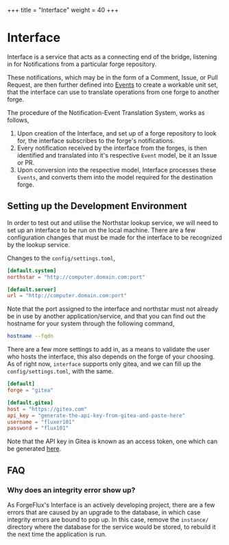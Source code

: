 +++
title = "Interface"
weight = 40
+++

# Interface

Interface is a service that acts as a connecting end of the bridge, listening
in for Notifications from a particular forge repository.

These notifications, which may be in the form of a Comment, Issue, or Pull Request,
are then further defined into [Events](@/getting-started/events.md) to create
a workable unit set, that the interface can use to translate operations from
one forge to another forge.

The procedure of the Notification-Event Translation System, works as follows,

1. Upon creation of the Interface, and set up of a forge repository to look for, the interface subscribes to the forge's notifications.
2. Every notification received by the interface from the forges, is then identified and translated into it's respective `Event` model, be it an Issue or PR.
3. Upon conversion into the respective model, Interface processes these `Events`, and converts them into the model required for the destination forge.

## Setting up the Development Environment

In order to test out and utilise the Northstar lookup service, we will need to set
up an interface to be run on the local machine. There are a few configuration 
changes that must be made for the interface to be recognized by the lookup service.

Changes to the `config/settings.toml`,
```toml
[default.system]
northstar = "http://computer.domain.com:port"

[default.server]
url = "http://computer.domain.com:port"
```

Note that the port assigned to the interface and northstar must not already be in
use by another application/service, and that you can find out the hostname for 
your system through the following command,
```sh
hostname --fqdn
```

There are a few more settings to add in, as a means to validate the user who hosts
the interface, this also depends on the forge of your choosing. As of right now,
`interface` supports only gitea, and we can fill up the `config/settings.toml`,
with the same.

```toml
[default]
forge = "gitea"

[default.gitea]
host = "https://gitea.com"
api_key = "generate-the-api-key-from-gitea-and-paste-here"
username = "fluxer101"
password = "flux101"
```

Note that the API key in Gitea is known as an access token, one which can be 
generated [here](https://gitea.com/user/settings/applications).

## FAQ
### Why does an integrity error show up?
As ForgeFlux's Interface is an actively developing project, there are a few 
errors that are caused by an upgrade to the database, in which case integrity errors
are bound to pop up. In this case, remove the `instance/` directory where the database
for the service would be stored, to rebuild it the next time the application is run.
